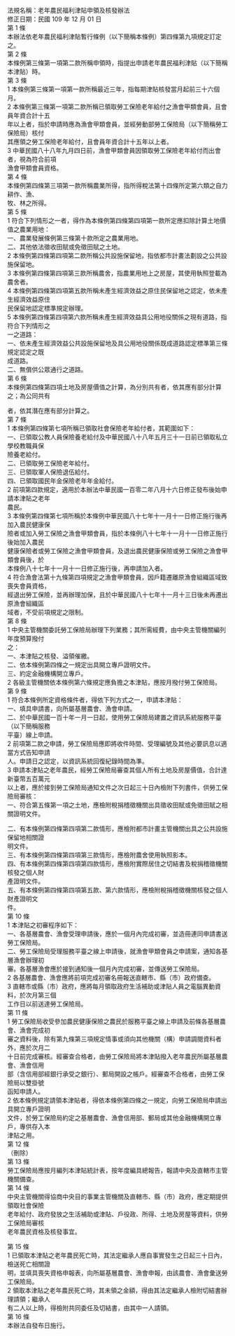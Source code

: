 法規名稱：老年農民福利津貼申領及核發辦法  
修正日期：民國 109 年 12 月 01 日  
第 1 條  
本辦法依老年農民福利津貼暫行條例（以下簡稱本條例）第四條第九項規定訂定之。  
第 2 條  
本條例第三條第一項第二款所稱申領時，指提出申請老年農民福利津貼（以下簡稱本津貼）時。  
第 3 條  
1 本條例第三條第一項第一款所稱最近三年，指每期津貼核發當月起前三十六個月。  
2 本條例第三條第一項第二款所稱已領取勞工保險老年給付之漁會甲類會員，且會員年資合計十五  
年以上者，指於申請時應為漁會甲類會員，並經勞動部勞工保險局（以下簡稱勞工保險局）核付  
其應領之勞工保險老年給付，且會員年資合計十五年以上者。  
3 中華民國八十八年九月四日前，漁會甲類會員因領取勞工保險老年給付而出會者，視為符合前項  
漁會甲類會員資格。  
第 4 條  
本條例第四條第三項第一款所稱農業所得，指所得稅法第十四條所定第六類之自力耕作、漁、  
牧、林之所得。  
第 5 條  
1 符合下列情形之一者，得作為本條例第四條第四項第一款所定應扣除計算土地價值之農業用地：  
一、農業發展條例第三條第十款所定之農業用地。  
二、其他依法徵收田賦或免徵田賦之土地。  
2 本條例第四條第四項第二款所稱公共設施保留地，指依都市計畫法劃設之公共設施保留地。  
3 本條例第四條第四項第三款所稱農舍，指農業用地上之房屋，其使用執照登載為農舍者。  
4 本條例第四條第四項第五款所稱未產生經濟效益之原住民保留地之認定，依未產生經濟效益原住  
民保留地認定標準規定辦理。  
5 本條例第四條第四項第六款所稱未產生經濟效益具公用地役關係之現有道路，指符合下列情形之  
一之道路：  
一、依未產生經濟效益公共設施保留地及具公用地役關係既成道路認定標準第三條規定認定之既  
成道路。  
二、無償供公眾通行之道路。  
第 6 條  
本條例第四條第四項土地及房屋價值之計算，為分別共有者，依其應有部分計算之；為公同共有  


者，依其潛在應有部分計算之。  
第 7 條  
1 本條例第四條第七項所稱已領取社會保險老年給付者，其範圍如下：  
一、已領取公教人員保險養老給付及中華民國八十八年五月三十一日前已領取私立學校教職員保  
險養老給付。  
二、已領取勞工保險老年給付。  
三、已領取軍人保險退伍給付。  
四、已領取國民年金保險老年年金給付。  
2 前項第四款規定，適用於本辦法中華民國一百零二年八月十六日修正發布後始申請本津貼之老年  
農民。  
3 本條例第四條第七項所稱於本條例中華民國八十七年十一月十一日修正施行後再加入農民健康保  
險者或加入勞工保險之漁會甲類會員，指於本條例八十七年十一月十一日修正施行後始加入農民  
健康保險者或勞工保險之漁會甲類會員，及退出農民健康保險或勞工保險之漁會甲類會員後，於  
本條例八十七年十一月十一日修正施行後，再申請加入者。  
4 符合漁會法第十九條第四項規定之漁會甲類會員，因戶籍遷離原漁會組織區域致喪失會員資格，  
經退出勞工保險，並再辦理加保，且於中華民國八十七年十一月十三日後未再遷出原漁會組織區  
域者，不受前項規定之限制。  
第 8 條  
1 中央主管機關委託勞工保險局辦理下列業務；其所需經費，由中央主管機關編列年度預算撥付  
之：  
一、本津貼之核發、溢領催繳。  
二、依本條例第四條之一規定出具開立專戶證明文件。  
三、約定金融機構開立專戶。  
2 各級主管機關依本條例第六條規定應負擔之本津貼，應按月撥付勞工保險局。  
第 9 條  
1 符合本條例所定資格條件者，得依下列方式之一，申請本津貼：  
一、填具申請書，向所屬基層農會、漁會申請。  
二、於中華民國一百十年一月一日起，使用勞工保險局建置之資訊系統服務平臺（以下簡稱服務  
平臺）線上申請。  
2 前項第二款之申請，勞工保險局應即將收件時間、受理編號及其他必要訊息以適當方式告知申請  
人。申請日之認定，以資訊系統回復紀錄時間為準。  
3 申請本津貼之老年農民，經勞工保險局審查其個人所有土地及房屋價值，合計達新臺幣五百萬元  
以上者，應於接到勞工保險局通知文件之次日起三十日內檢附下列書件，供勞工保險局審核：  
一、符合第五條第一項之土地，應檢附稅捐稽徵機關出具徵收田賦或免徵田賦之相關證明文件。  


二、有本條例第四條第四項第二款情形，應檢附都市計畫主管機關出具之公共設施保留地相關證  
明文件。  
三、有本條例第四條第四項第三款情形，應檢附農舍使用執照影本。  
四、有本條例第四條第四項第四款情形，應檢附實際居住之切結書及稅捐稽徵機關核發之個人財  
產證明文件。  
五、有本條例第四條第四項第五款、第六款情形，應檢附稅捐稽徵機關核發之個人財產證明文  
件。  
第 10 條  
1 本津貼之初審程序如下：  
一、各基層農會、漁會受理申請後，應於一個月內完成初審，並造冊連同申請書送勞工保險局。  
二、勞工保險局受理服務平臺之線上申請後，就漁會甲類會員之申請案，通知各基層漁會辦理初  
審。各基層漁會應於接到通知後一個月內完成初審，並傳送勞工保險局。  
2 各基層農會、漁會應將前項完成初審名冊報送直轄市、縣（市）政府備查。  
3 直轄市或縣（市）政府，應將每月領取政府生活補助或津貼人員之電腦異動資料，於次月第三個  
工作日以前送達勞工保險局。  
第 11 條  
1 勞工保險局收受參加農民健康保險之農民於服務平臺之線上申請及前條各基層農會、漁會完成初  
審之資料後，除有第九條第三項規定情事或須向其他機關（構）申請調閱資料者外，應於次月二  
十日前完成審核。經審查合格者，由勞工保險局將本津貼撥入老年農民所屬基層農會、漁會信用  
部（含信用部經銀行承受之銀行）、郵局開設之帳戶。經審查不合格者，由勞工保險局以雙掛號  
函知申請人。  
2 依本條例規定請領本津貼者，得依本條例第四條之一規定，向勞工保險局申請出具開立專戶證明  
文件，於勞工保險局約定之基層農會、漁會信用部、郵局或其他金融機構開立專戶，專供存入本  
津貼之用。  
第 12 條  
（刪除）  
第 13 條  
勞工保險局應按月編列本津貼統計表，按年度編具總報告，報請中央及直轄市主管機關備查。  
第 14 條  
中央主管機關得協商中央目的事業主管機關及直轄市、縣（市）政府，應定期提供領取社會保險  
老年給付、政府發放之生活補助或津貼、戶役政、所得、土地及房屋等資料，供勞工保險局審核  
老年農民資格及核發事宜。  


第 15 條  
1 已領取本津貼之老年農民死亡時，其法定繼承人應自事實發生之日起三十日內，檢送死亡相關證  
明，並填具喪失資格申報表，向所屬基層農會、漁會申報，由該農會、漁會彙送勞工保險局。  
2 領取本津貼之老年農民死亡時，其未領之金額，得由其法定繼承人檢附切結書辦理請領；繼承人  
有二人以上時，得檢附共同委任及切結書，由其中一人請領。  
第 16 條  
本辦法自發布日施行。  


